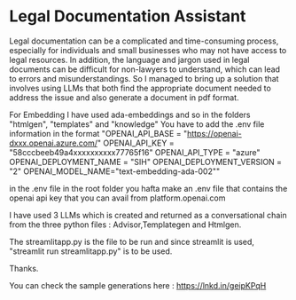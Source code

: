 # Legal Documentation Assistant

Legal documentation can be a complicated and time-consuming process, especially for individuals and small businesses who may not have access to legal resources. 
In addition, the language and jargon used in legal documents can be difficult for non-lawyers to understand, which can lead to errors and misunderstandings. 
So I managed to bring up a solution that involves using LLMs that both find the appropriate document needed to address the issue and also generate a 
document in pdf format. 

For Embedding I have used ada-embeddings and so in the folders "htmlgen", "templates" and "knowledge" You have to add the .env file information in the format
"OPENAI_API_BASE = "https://openai-dxxx.openai.azure.com/"
OPENAI_API_KEY = "58cccbeeb49a4xxxxxxxxxx77765f16"
OPENAI_API_TYPE = "azure"
OPENAI_DEPLOYMENT_NAME = "SIH"
OPENAI_DEPLOYMENT_VERSION = "2"
OPENAI_MODEL_NAME="text-embedding-ada-002""

in the .env file in the root folder you hafta make an .env file that contains the openai api key that you can avail from platform.openai.com

I have used 3 LLMs which is created and returned as a conversational chain from the three python files : Advisor,Templategen and Htmlgen.

The streamlitapp.py is the file to be run and since streamlit is used, "streamlit run streamlitapp.py" is to be used.

Thanks.

You can check the sample generations here : https://lnkd.in/geipKPqH
